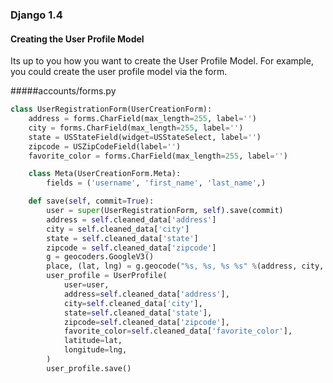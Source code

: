 ### Django 1.4
#### Creating the User Profile Model

Its up to you how you want to create the User Profile Model. For example, you could create the user profile model via the form.

#####accounts/forms.py
```python
class UserRegistrationForm(UserCreationForm):
    address = forms.CharField(max_length=255, label='')
    city = forms.CharField(max_length=255, label='')
    state = USStateField(widget=USStateSelect, label='')
    zipcode = USZipCodeField(label='')
    favorite_color = forms.CharField(max_length=255, label='')

    class Meta(UserCreationForm.Meta):
        fields = ('username', 'first_name', 'last_name',)

    def save(self, commit=True):
        user = super(UserRegistrationForm, self).save(commit)
        address = self.cleaned_data['address']
        city = self.cleaned_data['city']
        state = self.cleaned_data['state']
        zipcode = self.cleaned_data['zipcode']
        g = geocoders.GoogleV3()
        place, (lat, lng) = g.geocode("%s, %s, %s %s" %(address, city, state, zipcode))
        user_profile = UserProfile(
            user=user,
            address=self.cleaned_data['address'],
            city=self.cleaned_data['city'],
            state=self.cleaned_data['state'],
            zipcode=self.cleaned_data['zipcode'],
            favorite_color=self.cleaned_data['favorite_color'],
            latitude=lat,
            longitude=lng,
        )
        user_profile.save()
```